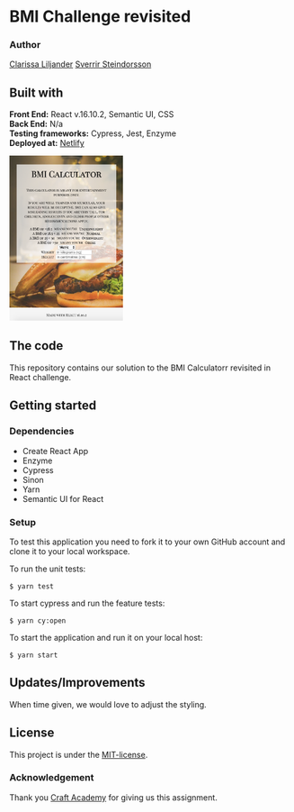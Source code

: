 # BMI Challenge revisited
### Author  
[Clarissa Liljander](https://github.com/clalil) 
[Sverrir Steindorsson](https://github.com/shsteindorsson)
## Built with  
**Front End:** React v.16.10.2, Semantic UI, CSS  
**Back End:** N/a  
**Testing frameworks:** Cypress, Jest, Enzyme  
**Deployed at:** [Netlify](#)

<img src="./src/img/readme.png" alt="Image of app" width="40%">

## The code   
This repository contains our solution to the BMI Calculatorr revisited in React challenge.

## Getting started
### Dependencies  
* Create React App    
* Enzyme
* Cypress 
* Sinon
* Yarn
* Semantic UI for React

### Setup   
To test this application you need to fork it to your own GitHub account and clone it to your local workspace.  

To run the unit tests:  
```
$ yarn test
```  
To start cypress and run the feature tests:  
```
$ yarn cy:open
```
To start the application and run it on your local host:
```
$ yarn start
```

## Updates/Improvements  
When time given, we would love to adjust the styling.

## License  
This project is under the [MIT-license](https://en.wikipedia.org/wiki/MIT_License).

### Acknowledgement  
Thank you [Craft Academy](https://craftacademy.se) for giving us this assignment.  